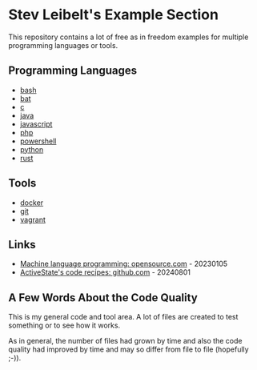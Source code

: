 # Stev Leibelt's Example Section

This repository contains a lot of free as in freedom examples for multiple programming languages or tools.

## Programming Languages

* [bash](bash.d)
* [bat](bat.d)
* [c](c.d)
* [java](java.d)
* [javascript](javascript.d)
* [php](php.d)
* [powershell](powershell.d)
* [python](python.d)
* [rust](rust.d)

## Tools

* [docker](docker.d)
* [git](git.d)
* [vagrant](vagrant.d)

## Links

* [Machine language programming: opensource.com](https://opensource.com/article/23/1/learn-machine-language-retro-computer) - 20230105
* [ActiveState's code recipes: github.com](https://github.com/ActiveState/code/tree/master/recipes) - 20240801

## A Few Words About the Code Quality

This is my general code and tool area. A lot of files are created to test something or to see how it works.

As in general, the number of files had grown by time and also the code quality had improved by time and may so differ from file to file (hopefully ;-)).

